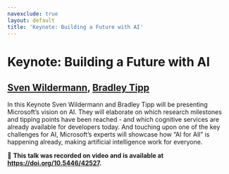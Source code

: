 ```yaml
---
navexclude: true
layout: default
title: 'Keynote: Building a Future with AI'
---
```


# Keynote: Building a Future with AI

## [Sven Wildermann](../../speaker/PLTTQ3/), [Bradley Tipp](../../speaker/RKFTQ8/)

In this Keynote Sven Wildermann and Bradley Tipp will be presenting Microsoft’s vision on AI. They will elaborate on which research milestones and tipping points have been reached - and which cognitive services are already available for developers today. And touching upon one of the key challenges for AI, Microsoft’s experts will showcase how “AI for All” is happening already, making artificial intelligence work for everyone.

🎥 **This talk was recorded on video and is available at <https://doi.org/10.5446/42527>.**